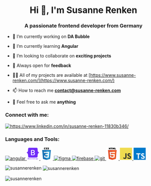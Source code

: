 <h1 align="center">Hi 👋, I'm Susanne Renken</h1>
<h3 align="center">A passionate frontend developer from Germany</h3>


- 🔭 I’m currently working on **DA Bubble**

- 🌱 I’m currently learning **Angular**

- 👯 I’m looking to collaborate on **exciting projects**

- 🤝 Always open for **feedback**

- 👨‍💻 All of my projects are available at [https://www.susanne-renken.com/](https://www.susanne-renken.com/)

- 📫 How to reach me **contact@susanne-renken.com**

- 💬 Feel free to ask me **anything**
  
<h3 align="left">Connect with me:</h3>
<p align="left">
<a href="https://linkedin.com/in/https://www.linkedin.com/in/susanne-renken-11830b346/" target="blank"><img align="center" src="https://raw.githubusercontent.com/rahuldkjain/github-profile-readme-generator/master/src/images/icons/Social/linked-in-alt.svg" alt="https://www.linkedin.com/in/susanne-renken-11830b346/" height="30" width="40" /></a>
</p>

<h3 align="left">Languages and Tools:</h3>
<p align="left"> <a href="https://angular.io" target="_blank" rel="noreferrer"> <img src="https://angular.io/assets/images/logos/angular/angular.svg" alt="angular" width="40" height="40"/> </a> <a href="https://getbootstrap.com" target="_blank" rel="noreferrer"> <img src="https://raw.githubusercontent.com/devicons/devicon/master/icons/bootstrap/bootstrap-plain-wordmark.svg" alt="bootstrap" width="40" height="40"/> </a> <a href="https://www.w3schools.com/css/" target="_blank" rel="noreferrer"> <img src="https://raw.githubusercontent.com/devicons/devicon/master/icons/css3/css3-original-wordmark.svg" alt="css3" width="40" height="40"/> </a> <a href="https://www.figma.com/" target="_blank" rel="noreferrer"> <img src="https://www.vectorlogo.zone/logos/figma/figma-icon.svg" alt="figma" width="40" height="40"/> </a> <a href="https://firebase.google.com/" target="_blank" rel="noreferrer"> <img src="https://www.vectorlogo.zone/logos/firebase/firebase-icon.svg" alt="firebase" width="40" height="40"/> </a> <a href="https://git-scm.com/" target="_blank" rel="noreferrer"> <img src="https://www.vectorlogo.zone/logos/git-scm/git-scm-icon.svg" alt="git" width="40" height="40"/> </a> <a href="https://www.w3.org/html/" target="_blank" rel="noreferrer"> <img src="https://raw.githubusercontent.com/devicons/devicon/master/icons/html5/html5-original-wordmark.svg" alt="html5" width="40" height="40"/> </a> <a href="https://developer.mozilla.org/en-US/docs/Web/JavaScript" target="_blank" rel="noreferrer"> <img src="https://raw.githubusercontent.com/devicons/devicon/master/icons/javascript/javascript-original.svg" alt="javascript" width="40" height="40"/> </a> <a href="https://www.typescriptlang.org/" target="_blank" rel="noreferrer"> <img src="https://raw.githubusercontent.com/devicons/devicon/master/icons/typescript/typescript-original.svg" alt="typescript" width="40" height="40"/> </a> </p>

<p><img align="left" src="https://github-readme-stats.vercel.app/api/top-langs?username=susannerenken&show_icons=true&locale=en&layout=compact" alt="susannerenken" /></p>

<p>&nbsp;<img align="center" src="https://github-readme-stats.vercel.app/api?username=susannerenken&show_icons=true&locale=en" alt="susannerenken" /></p>

<p><img align="center" src="https://github-readme-streak-stats.herokuapp.com/?user=susannerenken&theme=dark" alt="susannerenken" /></p>
